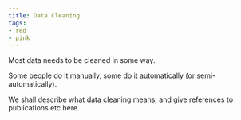 ```yaml
---
title: Data Cleaning
tags:
- red
- pink
---
```


Most data needs to be cleaned in some way.

Some people do it manually, some do it automatically (or semi-automatically).

We shall describe what data cleaning means, and give references to publications etc here.


